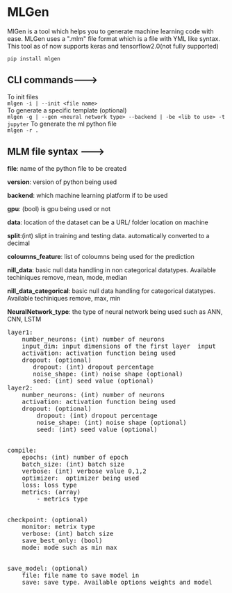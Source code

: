 # MLGen
MlGen is a tool which helps you to generate machine learning code with ease.
MLGen uses a ".mlm" file format which is a file with YML like syntax.
This tool as of now supports keras and tensorflow2.0(not fully supported)

`pip install mlgen`

## CLI commands--->
To init files  
`mlgen -i | --init <file name>`   
To generate a specific template (optional)  
`mlgen -g | --gen <neural network type> --backend | -be <lib to use> -t jupyter`
To generate the ml python file  
`mlgen -r . `

## MLM file syntax --->

**file**: name of the python file to be created

**version**: version of python being used

**backend**: which machine learning platform if to be used

**gpu**: (bool) is gpu being used or not

**data**: location of the dataset can be a URL/ folder location on machine

**split**:(int) slipt in training and testing data. automatically converted to a decimal

**coloumns_feature**: list of coloumns being used for the prediction

**nill_data**: basic null data handling in non categorical datatypes. Available techiniques remove, mean, mode, median 

**nill_data_categorical**: basic null data handling for categorical datatypes. Available techiniques remove, max, min


**NeuralNetwork_type**: the type of neural network being used such as ANN, CNN, LSTM
<pre>
layer1:  
    number_neurons: (int) number of neurons  
    input_dim: input dimensions of the first layer  input 
    activation: activation function being used 
    dropout: (optional)  
       dropout: (int) dropout percentage  
       noise_shape: (int) noise shape (optional)  
       seed: (int) seed value (optional)  
layer2:  
    number_neurons: (int) number of neurons  
    activation: activation function being used  
    dropout: (optional)  
        dropout: (int) dropout percentage  
        noise_shape: (int) noise shape (optional)  
        seed: (int) seed value (optional)  


compile:  
    epochs: (int) number of epoch  
    batch_size: (int) batch size  
    verbose: (int) verbose value 0,1,2  
    optimizer:  optimizer being used  
    loss: loss type  
    metrics: (array)  
        - metrics type  


checkpoint: (optional)  
    monitor: metrix type  
    verbose: (int) batch size  
    save_best_only: (bool)  
    mode: mode such as min max  


save_model: (optional)  
    file: file name to save model in  
    save: save type. Available options weights and model
</pre>